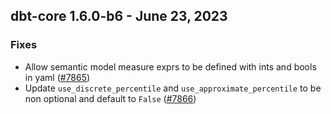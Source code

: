 ## dbt-core 1.6.0-b6 - June 23, 2023

### Fixes

- Allow semantic model measure exprs to be defined with ints and bools in yaml ([#7865](https://github.com/dbt-labs/dbt-core/issues/7865))
- Update `use_discrete_percentile` and `use_approximate_percentile` to be non optional and default to `False` ([#7866](https://github.com/dbt-labs/dbt-core/issues/7866))
